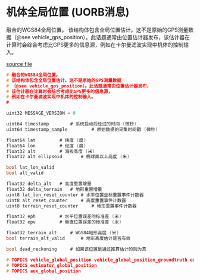 # 机体全局位置 (UORB消息)

融合的WGS84全局位置。
该结构体包含全局位置估计。这不是原始的GPS测量数据（@see vehicle_gps_position）。此话题通常由位置估计器发布，该估计器在计算时会综合考虑比GPS更多的信息源，例如在卡尔曼滤波实现中机体的控制输入。

[source file](https://github.com/PX4/PX4-Autopilot/blob/main/msg/versioned/VehicleGlobalPosition.msg)

```c
# 融合的WGS84全局位置。
# 该结构体包含全局位置估计。这不是原始的GPS测量数据
# （@see vehicle_gps_position）。此话题通常由位置估计器发布，
# 该估计器在计算时会综合考虑比GPS更多的信息源，
# 例如在卡尔曼滤波实现中机体的控制输入。
#

uint32 MESSAGE_VERSION = 0

uint64 timestamp		# 系统启动后经过的时间 (微秒)
uint64 timestamp_sample         # 原始数据的采集时间戳 (微秒)

float64 lat			# 纬度 (度)
float64 lon			# 经度 (度)
float32 alt			# 海拔高度 (米)
float32 alt_ellipsoid		# 椭球面以上高度 (米)

bool lat_lon_valid
bool alt_valid

float32 delta_alt 	# 高度重置增量
float32 delta_terrain   # 地形重置增量
uint8 lat_lon_reset_counter	# 水平位置坐标重置事件计数器
uint8 alt_reset_counter 	# 高度重置事件计数器
uint8 terrain_reset_counter     # 地形重置事件计数器

float32 eph			# 水平位置误差的标准差 (米)
float32 epv			# 垂直位置误差的标准差 (米)

float32 terrain_alt		# WGS84地形高度 (米)
bool terrain_alt_valid		# 地形高度估计是否有效

bool dead_reckoning		# 如果该位置是通过推算估计的则为真

# TOPICS vehicle_global_position vehicle_global_position_groundtruth external_ins_global_position
# TOPICS estimator_global_position
# TOPICS aux_global_position

```